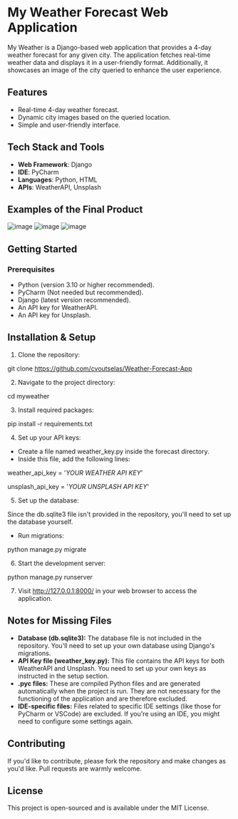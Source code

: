 # My Weather Forecast Web Application
My Weather is a Django-based web application that provides a 4-day weather forecast for any given city. The application fetches real-time weather data and displays it in a user-friendly format. Additionally, it showcases an image of the city queried to enhance the user experience.

## Features
- Real-time 4-day weather forecast.
- Dynamic city images based on the queried location.
- Simple and user-friendly interface.

## Tech Stack and Tools
- **Web Framework**: Django
- **IDE**: PyCharm
- **Languages**: Python, HTML
- **APIs**: WeatherAPI, Unsplash

## Examples of the Final Product
![image](https://github.com/cvoutselas/Weather-Forecast-App/assets/130950618/6e45d405-7d48-4e19-8559-88217509cdbe)
![image](https://github.com/cvoutselas/Weather-Forecast-App/assets/130950618/1e9e1ad2-5389-4ebc-9b4c-f53ef2522e4f)
![image](https://github.com/cvoutselas/Weather-Forecast-App/assets/130950618/1f02d582-53a2-402d-8210-fa5da4cf1fc8)


## Getting Started
### Prerequisites
- Python (version 3.10 or higher recommended).
- PyCharm (Not needed but recommended).
- Django (latest version recommended).
- An API key for WeatherAPI.
- An API key for Unsplash.

## Installation & Setup
1. Clone the repository:

git clone https://github.com/cvoutselas/Weather-Forecast-App

2. Navigate to the project directory:

cd myweather

3. Install required packages:

pip install -r requirements.txt

4. Set up your API keys:

- Create a file named weather_key.py inside the forecast directory.
- Inside this file, add the following lines:

weather_api_key = '*YOUR WEATHER API KEY*'

unsplash_api_key = '*YOUR UNSPLASH API KEY*'

5. Set up the database:

Since the db.sqlite3 file isn't provided in the repository, you'll need to set up the database yourself.

- Run migrations:

python manage.py migrate

6. Start the development server:


python manage.py runserver

7. Visit http://127.0.0.1:8000/ in your web browser to access the application.

## Notes for Missing Files
- **Database (db.sqlite3):** The database file is not included in the repository. You'll need to set up your own database using Django's migrations.
- **API Key file (weather_key.py):** This file contains the API keys for both WeatherAPI and Unsplash. You need to set up your own keys as instructed in the setup section.
- **.pyc files:** These are compiled Python files and are generated automatically when the project is run. They are not necessary for the functioning of the application and are therefore excluded.
- **IDE-specific files:** Files related to specific IDE settings (like those for PyCharm or VSCode) are excluded. If you're using an IDE, you might need to configure some settings again.

## Contributing
If you'd like to contribute, please fork the repository and make changes as you'd like. Pull requests are warmly welcome.

## License
This project is open-sourced and is available under the MIT License.
